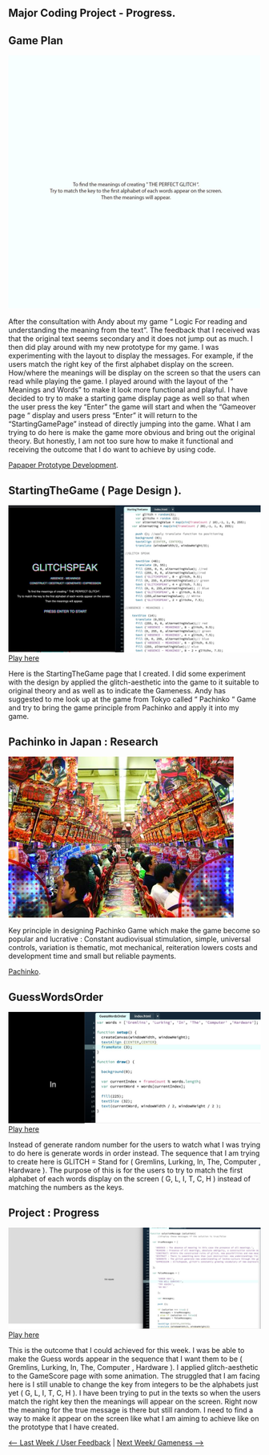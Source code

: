 
## Major Coding Project - Progress.

## Game Plan

![](Plan_3.gif)

After the consultation with Andy about my game “ Logic For reading and understanding the meaning from the text”. The feedback that I received was that the original text seems secondary and it does not jump out as much. I then did play around with my new prototype for my game. I was experimenting with the layout to display the messages. For example, if the users match the right key of the first alphabet display on the screen. How/where the meanings will be display on the screen so that the users can read while playing the game. I played around with the layout of the “ Meanings and Words” to make it look more functional and playful. I have decided to try to make a starting game display page as well so that when the user press the key “Enter” the game will start and when the “Gameover page “ display and users press “Enter” it will return to the “StartingGamePage” instead of directly jumping into the game. What I am trying to do here is make the game more obvious and bring out the original theory. But honestly, I am not too sure how to make it functional and receiving the outcome that I do want to achieve by using code.

[Papaper Prototype Development](https://docs.google.com/presentation/d/1dX_ZDAdoo_U-JSXTtUxhwClVBWJZjEu7X48fx6t4-Zc/edit#slide=id.ga0b108a792_0_0).

## StartingTheGame ( Page Design ).

![](StartingTheGame.jpg)
[Play here](https://ptpeem.github.io/EdmCodeWorld/Week_11/StartingTheGame)

Here is the StartingTheGame page that I created. I did some experiment with the design by applied the glitch-aesthetic into the game to it suitable to original theory and as well as to indicate the Gameness. Andy has suggested to me look up at the game from Tokyo called “ Pachinko “ Game and try to bring the game principle from Pachinko and apply it into my game.

## Pachinko in Japan : Research

![](Pachinko.jpg)

Key principle in designing Pachinko Game which make the game become so popular and lucrative : Constant audiovisual stimulation, simple, universal controls, variation is thematic, mot mechanical, reiteration lowers costs and development time and small but reliable payments. 

[Pachinko](https://www.gamasutra.com/view/news/282680/5_lessons_game_devs_can_learn_from_the_continued_success_of_pachinko.php).

## GuessWordsOrder

![](GuessWordsOrder.jpg)
[Play here](https://ptpeem.github.io/EdmCodeWorld/Week_11/GuessWordsOrder/)

Instead of generate random number for the users to watch what I was trying to do here is generate words in order instead. The sequence that I am trying to create here is GLITCH = Stand for ( Gremlins, Lurking, In, The, Computer , Hardware ). The purpose of this is for the users to try to match the first alphabet of each words display on the screen ( G, L, I, T, C, H ) instead of matching the numbers as the keys.

## Project : Progress

![](DisplayContent.jpg)
[Play here](https://ptpeem.github.io/EdmCodeWorld/Week_11/GlitchSpeakGame/)

This is the outcome that I could achieved for this week. I was be able to make the Guess words appear in the sequence that I want them to be ( Gremlins, Lurking, In, The, Computer , Hardware ). I applied glitch-aesthetic to the GameScore page with some animation. The struggled that I am facing here is I still unable to change the key from integers to be the alphabets just yet ( G, L, I, T, C, H ). I have been trying to put in the texts so when the users match the right key then the meanings will appear on the screen. Right now the meaning for the true message is there but still random. I need to find a way to make it appear on the screen like what I am aiming to achieve like on the prototype that I have created. 

<p align="center">
 
<a href='https://ptpeem.github.io/EdmCodeWorld/Week_10'> <-- Last Week / User Feedback</a> | <a href='https://ptpeem.github.io/EdmCodeWorld/Week_12/'> Next Week/ Gameness --></a>

</p>

